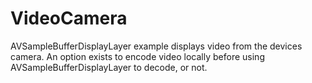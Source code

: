 # VideoCamera
AVSampleBufferDisplayLayer example displays video from the devices camera. An option exists to encode video locally before using AVSampleBufferDisplayLayer to decode, or not.
